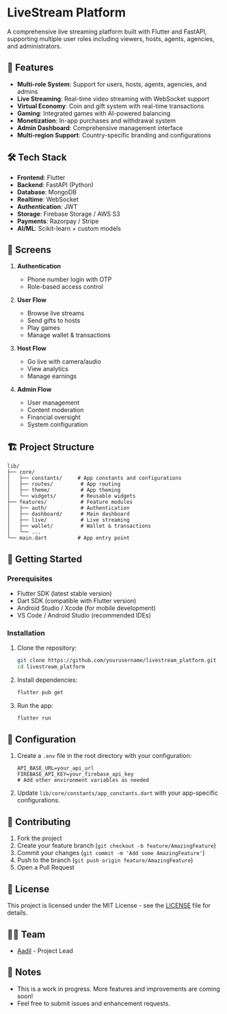 # LiveStream Platform

A comprehensive live streaming platform built with Flutter and FastAPI, supporting multiple user roles including viewers, hosts, agents, agencies, and administrators.

## 🚀 Features

- **Multi-role System**: Support for users, hosts, agents, agencies, and admins
- **Live Streaming**: Real-time video streaming with WebSocket support
- **Virtual Economy**: Coin and gift system with real-time transactions
- **Gaming**: Integrated games with AI-powered balancing
- **Monetization**: In-app purchases and withdrawal system
- **Admin Dashboard**: Comprehensive management interface
- **Multi-region Support**: Country-specific branding and configurations

## 🛠 Tech Stack

- **Frontend**: Flutter
- **Backend**: FastAPI (Python)
- **Database**: MongoDB
- **Realtime**: WebSocket
- **Authentication**: JWT
- **Storage**: Firebase Storage / AWS S3
- **Payments**: Razorpay / Stripe
- **AI/ML**: Scikit-learn + custom models

## 📱 Screens

1. **Authentication**
   - Phone number login with OTP
   - Role-based access control

2. **User Flow**
   - Browse live streams
   - Send gifts to hosts
   - Play games
   - Manage wallet & transactions

3. **Host Flow**
   - Go live with camera/audio
   - View analytics
   - Manage earnings

4. **Admin Flow**
   - User management
   - Content moderation
   - Financial oversight
   - System configuration

## 🏗 Project Structure

```
lib/
├── core/
│   ├── constants/     # App constants and configurations
│   ├── routes/         # App routing
│   ├── theme/          # App theming
│   └── widgets/        # Reusable widgets
├── features/           # Feature modules
│   ├── auth/           # Authentication
│   ├── dashboard/      # Main dashboard
│   ├── live/           # Live streaming
│   ├── wallet/         # Wallet & transactions
│   └── ...
└── main.dart          # App entry point
```

## 🚀 Getting Started

### Prerequisites

- Flutter SDK (latest stable version)
- Dart SDK (compatible with Flutter version)
- Android Studio / Xcode (for mobile development)
- VS Code / Android Studio (recommended IDEs)

### Installation

1. Clone the repository:
   ```bash
   git clone https://github.com/yourusername/livestream_platform.git
   cd livestream_platform
   ```

2. Install dependencies:
   ```bash
   flutter pub get
   ```

3. Run the app:
   ```bash
   flutter run
   ```

## 🔧 Configuration

1. Create a `.env` file in the root directory with your configuration:
   ```
   API_BASE_URL=your_api_url
   FIREBASE_API_KEY=your_firebase_api_key
   # Add other environment variables as needed
   ```

2. Update `lib/core/constants/app_constants.dart` with your app-specific configurations.

## 🤝 Contributing

1. Fork the project
2. Create your feature branch (`git checkout -b feature/AmazingFeature`)
3. Commit your changes (`git commit -m 'Add some AmazingFeature'`)
4. Push to the branch (`git push origin feature/AmazingFeature`)
5. Open a Pull Request

## 📄 License

This project is licensed under the MIT License - see the [LICENSE](LICENSE) file for details.

## 👨‍💻 Team

- [Aadil]() - Project Lead

## 📝 Notes

- This is a work in progress. More features and improvements are coming soon!
- Feel free to submit issues and enhancement requests.
